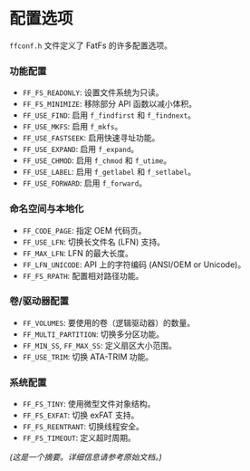 # 配置选项

`ffconf.h` 文件定义了 FatFs 的许多配置选项。

### 功能配置
*   `FF_FS_READONLY`: 设置文件系统为只读。
*   `FF_FS_MINIMIZE`: 移除部分 API 函数以减小体积。
*   `FF_USE_FIND`: 启用 `f_findfirst` 和 `f_findnext`。
*   `FF_USE_MKFS`: 启用 `f_mkfs`。
*   `FF_USE_FASTSEEK`: 启用快速寻址功能。
*   `FF_USE_EXPAND`: 启用 `f_expand`。
*   `FF_USE_CHMOD`: 启用 `f_chmod` 和 `f_utime`。
*   `FF_USE_LABEL`: 启用 `f_getlabel` 和 `f_setlabel`。
*   `FF_USE_FORWARD`: 启用 `f_forward`。

### 命名空间与本地化
*   `FF_CODE_PAGE`: 指定 OEM 代码页。
*   `FF_USE_LFN`: 切换长文件名 (LFN) 支持。
*   `FF_MAX_LFN`: LFN 的最大长度。
*   `FF_LFN_UNICODE`: API 上的字符编码 (ANSI/OEM or Unicode)。
*   `FF_FS_RPATH`: 配置相对路径功能。

### 卷/驱动器配置
*   `FF_VOLUMES`: 要使用的卷（逻辑驱动器）的数量。
*   `FF_MULTI_PARTITION`: 切换多分区功能。
*   `FF_MIN_SS`, `FF_MAX_SS`: 定义扇区大小范围。
*   `FF_USE_TRIM`: 切换 ATA-TRIM 功能。

### 系统配置
*   `FF_FS_TINY`: 使用微型文件对象结构。
*   `FF_FS_EXFAT`: 切换 exFAT 支持。
*   `FF_FS_REENTRANT`: 切换线程安全。
*   `FF_FS_TIMEOUT`: 定义超时周期。

*(这是一个摘要。详细信息请参考原始文档。)*
